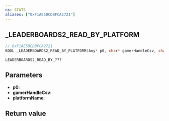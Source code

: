 ```yaml
---
ns: STATS
aliases: ["0xF1AE5DCDBFCA2721"]
---
```

## _LEADERBOARDS2_READ_BY_PLATFORM

```c
// 0xF1AE5DCDBFCA2721
BOOL _LEADERBOARDS2_READ_BY_PLATFORM(Any* p0, char* gamerHandleCsv, char* platformName);
```

```
LEADERBOARDS2_READ_BY_???  
```

## Parameters
* **p0**: 
* **gamerHandleCsv**: 
* **platformName**: 

## Return value
